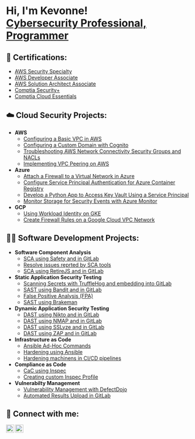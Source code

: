 <h1>Hi, I'm Kevonne! <br/><a href="https://github.com/Kevo17">Cybersecurity Professional, Programmer</a> 
     
<h2>📜 Certifications:</h2>

  - [AWS Security Specialty](https://www.credly.com/badges/79981d26-9708-4cb5-a3ad-53ab22c09097/public_url)
  - [AWS Developer Associate](https://www.credly.com/badges/c63de203-63db-4d83-9264-06bb1ea1741f/public_url)
  - [AWS Solution Architect Associate](https://www.credly.com/badges/ae8384ed-e0f9-4939-a40a-65685f579593/public_url)
  - [Comptia Security+](https://www.credly.com/badges/00f26a40-9db4-43b1-bbdf-2fb891d6e2ef/public_url)
  - [Comptia Cloud Essentials](https://www.credly.com/badges/0e581fc5-6931-4e2e-b3a0-b828ffc2d9ff/public_url)

<h2>☁️ Cloud Security Projects:</h2>

- <b>AWS</b>
  - [Configuring a Basic VPC in AWS](https://github.com/Kevo17/Configuring-a-Basic-VPC-in-AWS)
  - [Configuring a Custom Domain with Cognito](https://github.com/Kevo17/Configuring-a-Custom-Domain-with-Cognito)
  - [Troubleshooting AWS Network Connectivity Security Groups and NACLs](https://github.com/Kevo17/Troubleshooting-AWS-Network-Connectivity-Security-Groups-and-NACLs)
  - [Implementing VPC Peering on AWS](https://github.com/Kevo17/Implementing-VPC-Peering-on-AWS)
- <b>Azure</b>
  - [Attach a Firewall to a Virtual Network in Azure](https://github.com/Kevo17/Attach-a-Firewall-to-a-Virtual-Network-in-Azure)
  - [Configure Service Principal Authentication for Azure Container Registry](https://github.com/Kevo17/Configure-Service-Principal-Authentication-for-Azure-Container-Registry)
  - [Develop a Python App to Access Key Vault Using a Service Principal](https://github.com/Kevo17/Develop-a-Python-App-to-Access-Key-Vault-Using-a-Service-Principal)
  - [Monitor Storage for Security Events with Azure Monitor](https://github.com/Kevo17/Monitor-Storage-for-Security-Events-with-Azure-Monitor)
- <b>GCP</b>
  - [Using Workload Identity on GKE](https://github.com/Kevo17/Using-Workload-Identity-on-GKE)
  - [Create Firewall Rules on a Google Cloud VPC Network](https://github.com/Kevo17/Create-Firewall-Rules-on-a-Google-Cloud-VPC-Network)
 
  
<h2>👨‍💻 Software Development Projects:</h2>

- <b>Software Component Analysis</b>
  - [SCA using Safety and in GitLab](https://github.com/Kevo17/SCA-using-Safety-and-in-GitLab)
  - [Resolve issues reprted by SCA tools](https://github.com/Kevo17/Resolve-issues-reported-by-SCA-tools)
  - [SCA using RetireJS and in GitLab](https://github.com/Kevo17/SCA-using-RetireJS-and-in-GitLab)
- <b>Static Application Security Testing</b>
  - [Scanning Secrets with TruffleHog and embedding into GitLab](https://github.com/Kevo17/Scanning-Secrets-with-TruffleHog-and-embedding-into-GitLab)
  - [SAST using Bandit and in GitLab](https://github.com/Kevo17/SAST-using-Bandit-and-in-GitLab)
  - [False Positive Analysis (FPA)](https://github.com/Kevo17/False-Positive-Analysis-FPA-)
  - [SAST using Brakeman](https://github.com/Kevo17/SAST-using-Brakeman)
- <b>Dynamic Application Security Testing</b>
  - [DAST using Nikto and in GitLab](https://github.com/Kevo17/DAST-using-Nikto-and-in-GitLab)
  - [DAST using NMAP and in GitLab](https://github.com/Kevo17/DAST-using-NMAP-and-in-GitLab)
  - [DAST using SSLyze and in GitLab](https://github.com/Kevo17/DAST-using-SSLyze-and-in-GitLab)
  - [DAST using ZAP and in GitLab](https://github.com/Kevo17/DAST-using-ZAP-and-in-GitLab)
- <b>Infrastructure as Code</b>
  - [Ansible Ad-Hoc Commands](https://github.com/Kevo17/Ansible-Ad-Hoc-Commands.git)
  - [Hardening using Ansible](https://github.com/Kevo17/Hardening-using-Ansible.git)
  - [Hardening machinens in CI/CD pipelines](https://github.com/Kevo17/Hardening-machines-in-CI-CD-pipelines.git)
- <b>Compliance as Code</b>
  - [CaC using Inspec](https://github.com/Kevo17/CaC-using-Inspec.git)
  - [Creating custom Inspec Profile](https://github.com/Kevo17/Creating-custom-Inspec-Profile.git)
- <b>Vulnerabilty Management</b>
  - [Vulnerability Management with DefectDojo](https://github.com/Kevo17/Vulnerability-Management-with-DefectDojo.git)
  - [Automated Results Upload in GitLab](https://github.com/Kevo17/Automated-Results-Upload-in-GitLab.git)

<h2> 🤳 Connect with me:</h2>

[<img align="left" alt="KevonneAllen | LinkedIn" width="22px" src="https://cdn.jsdelivr.net/npm/simple-icons@v3/icons/linkedin.svg" />][linkedin]
[<img align="left" alt="KevonneAllen | Instagram" width="22px" src="https://cdn.jsdelivr.net/npm/simple-icons@v3/icons/instagram.svg" />][instagram]

[instagram]: https://www.instagram.com/username/
[linkedin]: https://linkedin.com/in/kevonne-allen-95ab57185/

<!--
**joshmadakor1/joshmadakor1** is a ✨ _special_ ✨ repository because its `README.md` (this file) appears on your GitHub profile.

Here are some ideas to get you started:

- 🔭 I’m currently working on ...
- 🌱 I’m currently learning ...
- 👯 I’m looking to collaborate on ...
- 🤔 I’m looking for help with ...
- 💬 Ask me about ...
- 📫 How to reach me: ...
- 😄 Pronouns: ...
- ⚡ Fun fact: ...

[<img align="left" alt="KevonneAllen | YouTube" width="22px" src="https://cdn.jsdelivr.net/npm/simple-icons@v3/icons/youtube.svg" />][youtube]
[youtube]: https://www.youtube.com/c/username

[<img align="left" alt="KevonneAllen | Twitter" width="22px" src="https://cdn.jsdelivr.net/npm/simple-icons@v3/icons/twitter.svg" />][twitter]
[twitter]: https://twitter.com/username
-->
